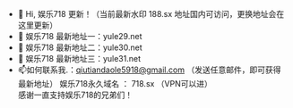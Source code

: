 - 👋 Hi, 娱乐718 更新！（当前最新水印 188.sx 地址国内可访问，更换地址会在这里更新）
- 👀 娱乐718 最新地址一：yule29.net
- 🌱 娱乐718 最新地址二：yule30.net
- 💞️ 娱乐718 最新地址三：yule31.net
- 📫如何联系我.：qiutiandaole5918@gmail.com  （发送任意邮件，即可获得最新地址）
娱乐718永久域名 ： 718.sx （VPN可以进）  
感谢一直支持娱乐718的兄弟们！
<!---
Yule718/Yule718 is a ✨ special ✨ repository because its `README.md` (this file) appears on your GitHub profile.
You can click the Preview link to take a look at your changes.
--->
